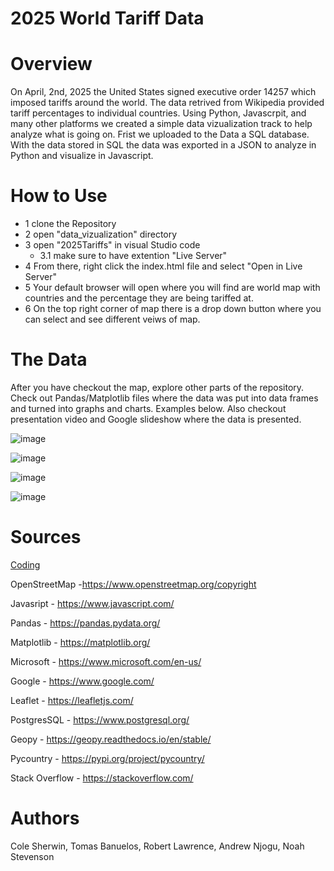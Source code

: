 # 2025 World Tariff Data

# Overview

On April, 2nd, 2025 the United States signed executive order 14257 which imposed tariffs around the world. The data retrived from Wikipedia provided tariff percentages to individual countries. Using Python, Javascrpit, and many other platforms we created a simple data vizualization track to help analyze what is going on. 
Frist we uploaded to the Data a SQL database. With the data stored in SQL the data was exported in a JSON to analyze in Python and visualize in Javascript.

# How to Use

* 1 clone the Repository 
* 2 open "data_vizualization" directory
* 3 open "2025Tariffs" in visual Studio code
  * 3.1 make sure to have extention "Live Server" 
* 4 From there, right click the index.html file and select "Open in Live Server"
* 5 Your default browser will open where you will find are world map with countries and the percentage they are being tariffed at.
* 6 On the top right corner of map there is a drop down button where you can select and see different veiws of map.
     
# The Data

After you have checkout the map, explore other parts of the repository. Check out Pandas/Matplotlib files where the data was put into data frames and turned into graphs and charts. Examples below. Also checkout presentation video and Google slideshow where the data is presented. 

![image](https://github.com/user-attachments/assets/c0f4fbd3-4442-417e-85d4-4559abe80c53)

![image](https://github.com/user-attachments/assets/2ee9a509-cdc4-47ae-92c0-f8934ef4a3cd)

![image](https://github.com/user-attachments/assets/6ce17f23-fd70-4aae-9565-71703542d5d7)

![image](https://github.com/user-attachments/assets/5af732d0-7db3-49fc-9727-29431d21dbd2)

# Sources

<ins>Coding</ins>

OpenStreetMap -https://www.openstreetmap.org/copyright

Javasript - https://www.javascript.com/

Pandas - https://pandas.pydata.org/

Matplotlib - https://matplotlib.org/

Microsoft - https://www.microsoft.com/en-us/

Google - https://www.google.com/

Leaflet - https://leafletjs.com/

PostgresSQL - https://www.postgresql.org/

Geopy - https://geopy.readthedocs.io/en/stable/

Pycountry - https://pypi.org/project/pycountry/

Stack Overflow - https://stackoverflow.com/

# Authors 
Cole Sherwin, Tomas Banuelos, Robert Lawrence, Andrew Njogu, Noah Stevenson





